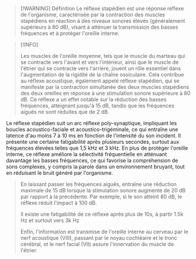 
>[!WARNING] Définition
>Le réflexe stapédien est une réponse réflexe de l'organisme, caractérisée par la contraction des muscles stapédiens en réaction à des niveaux sonores élevés (généralement supérieurs à 80 dB), visant à atténuer la transmission des basses fréquences et à protéger l'oreille interne.


>[!INFO]
>
>Les muscles de l'oreille moyenne, tels que le muscle du marteau qui se contracte vers l'avant et vers l'intérieur, ainsi que le muscle de l'étrier qui se contracte vers l'arrière, jouent un rôle essentiel dans l'augmentation de la rigidité de la chaîne ossiculaire. Cela contribue au réflexe acoustique, également appelé réflexe stapédien, qui se manifeste par la contraction simultanée des deux muscles stapédiens des deux oreilles en réponse à une stimulation sonore supérieure à 80 dB. Ce réflexe a un effet notable sur la réduction des basses fréquences, atteignant jusqu'à 15 dB, tandis que les fréquences aiguës ne sont réduites que de 2 dB.
>
Le réflexe stapédien suit un arc réflexe poly-synaptique, impliquant les boucles acoustico-faciale et acoustico-trigéminale, ce qui entraîne une latence d'au moins 7 à 10 ms en fonction de l'intensité du son incident. Il présente une certaine fatigabilité après plusieurs secondes, surtout aux fréquences élevées telles que 1,5 kHz et 3 kHz. En plus de protéger l'oreille interne, ce réflexe améliore la sélectivité fréquentielle en atténuant davantage les basses fréquences, ce qui favorise la compréhension de sons complexes, y compris la parole dans un environnement bruyant, tout en réduisant le bruit généré par l'organisme. 
>
>En laissant passer les fréquences aiguës, entraîne une réduction maximale de 15 dB lorsque la stimulation sonore augmente de 20 dB par rapport à la précédente. Par exemple, si le son atteint 80 dB, le réflexe réduit l'impact à 100 dB. 
>
>Il existe une fatigabilité de ce réflexe après plus de 10s, à partir 1.5k Hz et surtout vers 3k Hz
>
>Enfin, l'information est transmise de l'oreille interne au cerveau par le nerf acoustique (VIII), passant par le noyau cochléaire et le tronc cérébral, et le nerf facial (VII) assure l'innervation du muscle de l'étrier.


